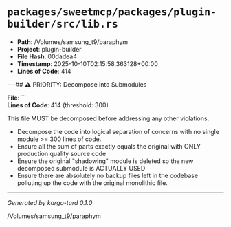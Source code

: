 # `packages/sweetmcp/packages/plugin-builder/src/lib.rs`

- **Path**: /Volumes/samsung_t9/paraphym
- **Project**: plugin-builder
- **File Hash**: 00dadea4  
- **Timestamp**: 2025-10-10T02:15:58.363128+00:00  
- **Lines of Code**: 414

---## ⚠️ PRIORITY: Decompose into Submodules

**File**: ``  
**Lines of Code**: 414 (threshold: 300)

This file MUST be decomposed before addressing any other violations.

- Decompose the code into logical separation of concerns with no single module >= 300 lines of code. 
- Ensure all the sum of parts exactly equals the original with ONLY production quality source code
- Ensure the original "shadowing" module is deleted so the new decomposed submodule is ACTUALLY USED
- Ensure there are absolutely no backup files left in the codebase polluting up the code with the original monolithic file.

------

*Generated by kargo-turd 0.1.0*

/Volumes/samsung_t9/paraphym